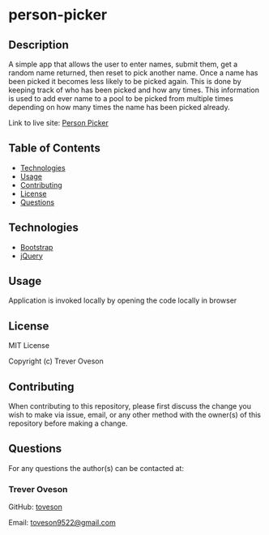 # person-picker

## Description

A simple app that allows the user to enter names, submit them, get a random name returned, then reset to pick another name. Once a name has been picked it becomes less likely to be picked again. This is done by keeping track of who has been picked and how any times. This information is used to add ever name to a pool to be picked from multiple times depending on how many times the name has been picked already. 


<!-- need to update site once it's live -->
Link to live site: [Person Picker](https://person-picker.herokuapp.com/)

<!-- ![portfolio](./src/img/portfolio-landing-page.png) -->

## Table of Contents

* [Technologies](#Technologies)
* [Usage](#usage)
* [Contributing](#contributing)
* [License](#license)
* [Questions](#questions)

## Technologies

* [Bootstrap](https://getbootstrap.com/)
* [jQuery](https://jquery.com/)



## Usage

Application is invoked locally by opening the code locally in browser

## License

MIT License

Copyright (c) Trever Oveson

## Contributing

When contributing to this repository, please first discuss the change you wish to make via issue, email, or any other method with the owner(s) of this repository before making a change.

## Questions

For any questions the author(s) can be contacted at:

### Trever Oveson

GitHub: [toveson](https://github.com/toveson)

Email: toveson9522@gmail.com
